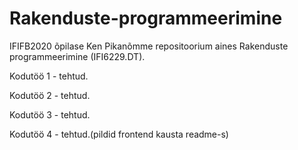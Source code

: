 # Rakenduste-programmeerimine

IFIFB2020 õpilase Ken Pikanõmme repositoorium aines Rakenduste programmeerimine (IFI6229.DT).

Kodutöö 1 - tehtud.

Kodutöö 2 - tehtud.

Kodutöö 3 - tehtud.

Kodutöö 4 - tehtud.(pildid frontend kausta readme-s)

